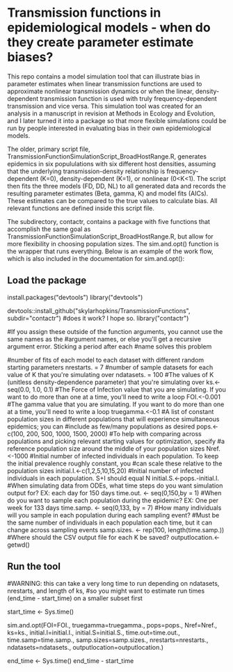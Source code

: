 # Transmission functions in epidemiological models - when do they create parameter estimate biases?
This repo contains a model simulation tool that can illustrate bias in parameter estimates when linear transmission functions are used to approximate nonlinear transmission dynamics or when the linear, density-dependent transmission function is used with truly frequency-dependent transmission and vice versa. This simulation tool was created for an analysis in a manuscript in revision at Methods in Ecology and Evolution, and I later turned it into a package so that more flexible simulations could be run by people interested in evaluating bias in their own epidemiological models.

The older, primary script file, TransmissionFunctionSimulationScript_BroadHostRange.R, generates epidemics in six popululations with six different host densities, assuming that the underlying transmission-density relationship is frequency-dependent (K=0), density-dependent (K=1), or nonlinear (0<K<1). The script then fits the three models (FD, DD, NL) to all generated data and records the resulting parameter estimates (Beta, gamma, K) and model fits (AICs). These estimates can be compared to the true values to calculate bias. All relevant functions are defined inside this script file.

The subdirectory, contactr, contains a package with five functions that accomplish the same goal as TransmissionFunctionSimulationScript_BroadHostRange.R, but allow for more flexibility in choosing population sizes. The sim.and.opt() function is the wrapper that runs everything. Below is an example of the work flow, which is also included in the documentation for sim.and.opt():

## Load the package
install.packages("devtools")
library("devtools")

devtools::install_github("skylarhopkins/TransmissionFunctions", subdir="contactr") #does it work? I hope so.
library("contactr")

#If you assign these outside of the function arguments, you cannot use the same names as the
#argument names, or else you'll get a recursive argument error. Sticking a period after each
#name solves this problem

#number of fits of each model to each dataset with different random starting parameters
nrestarts. = 7
#number of sample datasets for each value of K that you're simulating over
ndatasets. = 100
#The values of K (unitless density-dependence parameter) that you're simulating over
ks.<-seq(0.0, 1.0, 0.1)
#The Force of Infection value that you are simulating. If you want to do more than one at a time, you'll need to write a loop
FOI.<-0.001
#The gamma value that you are simulating. If you want to do more than one at a time, you'll need to write a loop
truegamma.<-0.1
#A list of constant population sizes in different populations that will experience simultaneous epidemics; you can
#include as few/many populations as desired
pops.<-c(100, 200, 500, 1000, 1500, 2000)
#To help with comparing across populations and picking relevant starting values for optimization, specify
#a reference population size around the middle of your population sizes
Nref.<-1000
#Initial number of infected individuals in each population. To keep the initial prevalence roughly constant, you
#can scale these relative to the population sizes
initial.I.<-c(1,2,5,10,15,20)
#Initial number of infected individuals in each population. S+I should equal N
initial.S.<-pops.-initial.I.
#When simulating data from ODEs, what time steps do you want simulation output for? EX: each day for 150 days
time.out. <- seq(0,150,by = 1)
#When do you want to sample each population during the epidemic? EX: One per week for 133 days
time.samp. <- seq(0,133, by = 7)
#How many individuals will you sample in each population during each sampling event?
#Must be the same number of individuals in each population each time, but it can change across sampling events
samp.sizes. <- rep(100, length(time.samp.))
#Where should the CSV output file for each K be saved?
outputlocation.<-getwd()

## Run the tool
#WARNING: this can take a very long time to run depending on ndatasets, nrestarts, and length of ks,
#so you might want to estimate run times (end_time - start_time) on a smaller subset first

start_time <- Sys.time()

sim.and.opt(FOI=FOI., truegamma=truegamma., pops=pops., Nref=Nref., ks=ks., initial.I=initial.I., initial.S=initial.S., time.out=time.out., time.samp=time.samp., samp.sizes=samp.sizes., nrestarts=nrestarts., ndatasets=ndatasets., outputlocation=outputlocation.)

end_time <- Sys.time()
end_time - start_time
